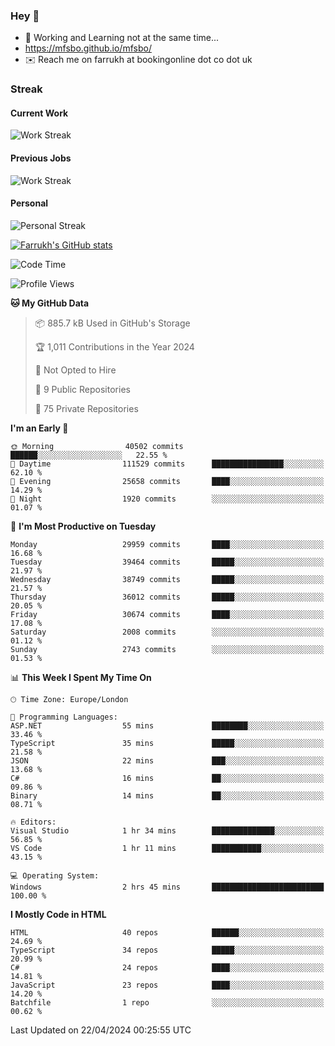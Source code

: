 ### Hey 👋

- 🏃 Working and Learning not at the same time...
- https://mfsbo.github.io/mfsbo/
- ✉️ Reach me on farrukh at bookingonline dot co dot uk

### Streak
#### Current Work
![Work Streak](https://streak-stats.demolab.com/?user=mfsbo)
#### Previous Jobs
![Work Streak](https://streak-stats.demolab.com/?user=farrukhcw)
#### Personal
![Personal Streak](https://streak-stats.demolab.com/?user=farrukhsubhani)

[![Farrukh's GitHub stats](https://github-readme-stats.vercel.app/api?username=mfsbo&hide=stars&count_private=true)](https://github.com/mfsbo/)

<!--START_SECTION:waka-->
![Code Time](http://img.shields.io/badge/Code%20Time-616%20hrs%206%20mins-blue)

![Profile Views](http://img.shields.io/badge/Profile%20Views-0-blue)

**🐱 My GitHub Data** 

> 📦 885.7 kB Used in GitHub's Storage 
 > 
> 🏆 1,011 Contributions in the Year 2024
 > 
> 🚫 Not Opted to Hire
 > 
> 📜 9 Public Repositories 
 > 
> 🔑 75 Private Repositories 
 > 
**I'm an Early 🐤** 

```text
🌞 Morning                40502 commits       ██████░░░░░░░░░░░░░░░░░░░   22.55 % 
🌆 Daytime                111529 commits      ████████████████░░░░░░░░░   62.10 % 
🌃 Evening                25658 commits       ████░░░░░░░░░░░░░░░░░░░░░   14.29 % 
🌙 Night                  1920 commits        ░░░░░░░░░░░░░░░░░░░░░░░░░   01.07 % 
```
📅 **I'm Most Productive on Tuesday** 

```text
Monday                   29959 commits       ████░░░░░░░░░░░░░░░░░░░░░   16.68 % 
Tuesday                  39464 commits       █████░░░░░░░░░░░░░░░░░░░░   21.97 % 
Wednesday                38749 commits       █████░░░░░░░░░░░░░░░░░░░░   21.57 % 
Thursday                 36012 commits       █████░░░░░░░░░░░░░░░░░░░░   20.05 % 
Friday                   30674 commits       ████░░░░░░░░░░░░░░░░░░░░░   17.08 % 
Saturday                 2008 commits        ░░░░░░░░░░░░░░░░░░░░░░░░░   01.12 % 
Sunday                   2743 commits        ░░░░░░░░░░░░░░░░░░░░░░░░░   01.53 % 
```


📊 **This Week I Spent My Time On** 

```text
🕑︎ Time Zone: Europe/London

💬 Programming Languages: 
ASP.NET                  55 mins             ████████░░░░░░░░░░░░░░░░░   33.46 % 
TypeScript               35 mins             █████░░░░░░░░░░░░░░░░░░░░   21.58 % 
JSON                     22 mins             ███░░░░░░░░░░░░░░░░░░░░░░   13.68 % 
C#                       16 mins             ██░░░░░░░░░░░░░░░░░░░░░░░   09.86 % 
Binary                   14 mins             ██░░░░░░░░░░░░░░░░░░░░░░░   08.71 % 

🔥 Editors: 
Visual Studio            1 hr 34 mins        ██████████████░░░░░░░░░░░   56.85 % 
VS Code                  1 hr 11 mins        ███████████░░░░░░░░░░░░░░   43.15 % 

💻 Operating System: 
Windows                  2 hrs 45 mins       █████████████████████████   100.00 % 
```

**I Mostly Code in HTML** 

```text
HTML                     40 repos            ██████░░░░░░░░░░░░░░░░░░░   24.69 % 
TypeScript               34 repos            █████░░░░░░░░░░░░░░░░░░░░   20.99 % 
C#                       24 repos            ████░░░░░░░░░░░░░░░░░░░░░   14.81 % 
JavaScript               23 repos            ████░░░░░░░░░░░░░░░░░░░░░   14.20 % 
Batchfile                1 repo              ░░░░░░░░░░░░░░░░░░░░░░░░░   00.62 % 
```




 Last Updated on 22/04/2024 00:25:55 UTC
<!--END_SECTION:waka-->
<!--
**mfsbo/mfsbo** is a ✨ _special_ ✨ repository because its `README.md` (this file) appears on your GitHub profile.

Here are some ideas to get you started:

- 🔭 I’m currently working on ...
- 🌱 I’m currently learning ...
- 👯 I’m looking to collaborate on ...
- 🤔 I’m looking for help with ...
- 💬 Ask me about ...
- 📫 How to reach me: ...
- 😄 Pronouns: ...
- ⚡ Fun fact: ...
-->
